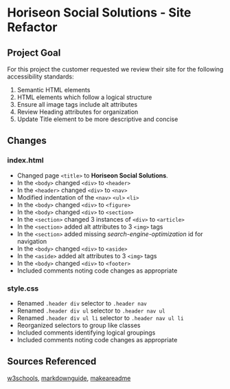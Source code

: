 # Horiseon Social Solutions - Site Refactor

## Project Goal
For this project the customer requested we review their site for the following accessibility standards:
1. Semantic HTML elements
2. HTML elements which follow a logical structure
3. Ensure all image tags include alt attributes
4. Review Heading attributes for organization
5. Update Title element to be more descriptive and concise

## Changes
### index.html
- Changed page `<title>` to **Horiseon Social Solutions**.
- In the `<body>` changed `<div>` to `<header>`
- In the `<header>` changed `<div>` to `<nav>`
- Modified indentation of the `<nav>` `<ul>` `<li>`
- In the `<body>` changed `<div>` to `<figure>`
- In the `<body>` changed `<div>` to `<section>`
- In the `<section>` changed 3 instances of `<div>` to `<article>`
- In the `<section>` added alt attributes to 3 `<img>` tags
- In the `<section>` added missing *search-engine-optimization* id for navigation
- In the `<body>` changed `<div>` to `<aside>`
- In the `<aside>` added alt attributes to 3 `<img>` tags
- In the `<body>` changed `<div>` to `<footer>`
- Included comments noting code changes as appropriate

### style.css
- Renamed `.header div` selector to `.header nav`
- Renamed `.header div ul` selector to `.header nav ul`
- Renamed `.header div ul li` selector to `.header nav ul li`
- Reorganized selectors to group like classes
- Included comments identifying logical groupings
- Included comments noting code changes as appropriate

## Sources Referenced
[w3schools](https://www.w3schools.com/html/html5_semantic_elements.asp),
[markdownguide](https://www.markdownguide.org/cheat-sheet/),
[makeareadme](https://www.makeareadme.com/)